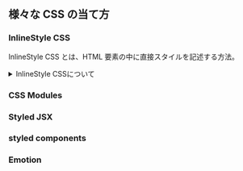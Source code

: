 ## 様々な CSS の当て方

### InlineStyle CSS

InlineStyle CSS とは、HTML 要素の中に直接スタイルを記述する方法。

<details><summary>InlineStyle CSSについて</summary>

### 特徴

1. **直接要素に適用**: 直接要素に適用されるため、その要素にのみ作用する。
2. **JavaScript オブジェクトで記述**: React では、スタイルを通常の JavaScript オブジェクトとして定義し、そのオブジェクトを要素に適用。
3. **動的なスタイリング**: JavaScript を使用するので、動的にスタイルを変更することが容易。

### メリット

1. **シンプルさ**: コンポーネントに直接スタイルを適用するので、どこで何が起きているのかが一目でわかります。

### デメリット

1. **可読性の低下**: 大規模なプロジェクトで多くのスタイルを直接コンポーネントに記述すると、`コードが冗長になり可読性が下がる`可能性あり。
2. **再利用性の問題**: 同じスタイルを異なるコンポーネントで使用する場合、`コードの重複`が発生しやすくなります。
3. **パフォーマンス**: あまりに多くのインラインスタイルを使用すると、ページの読み込み速度に影響を与える可能性あり。
4. **特異性**: インラインスタイルは他の多くのスタイルよりも特異性が高いため、他の CSS ルールで上書きするのが困難になる可能性あり。

### まとめ

InlineStyle CSS は、特定のシチュエーションや小規模なプロジェクトには合うかもしれませんが、`大規模なプロジェクトでは管理が難しくなる`ことがあるため、他のスタイリング手法と組み合わせるか、プロジェクトの要件に応じて慎重に選ぶ必要があり。

</details>

### CSS Modules

### Styled JSX

### styled components

### Emotion
